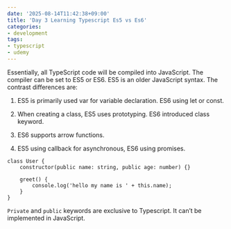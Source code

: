 ```yaml
---
date: '2025-08-14T11:42:38+09:00'
title: 'Day 3 Learning Typescript Es5 vs Es6'
categories:
- development
tags:
- typescript
- udemy
---
```


Essentially, all TypeScript code will be compiled into JavaScript. The compiler can be set to ES5 or ES6. ES5 is an older JavaScript syntax. The contrast differences are:

1. ES5 is primarily used var for variable declaration. ES6 using let or const.

2. When creating a class, ES5 uses prototyping. ES6 introduced class keyword.

3. ES6 supports arrow functions.

4. ES5 using callback for asynchronous, ES6 using promises.

```
class User {
    constructor(public name: string, public age: number) {}

    greet() {
        console.log('hello my name is ' + this.name);
    }
}
```

```Private``` and ```public``` keywords are exclusive to Typescript. It can’t be implemented in JavaScript.